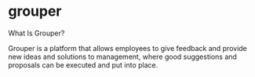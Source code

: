 # grouper

What Is Grouper?

Grouper is a platform that allows employees to give feedback and provide new ideas and solutions to management, where good suggestions and proposals can be executed and put into place.
